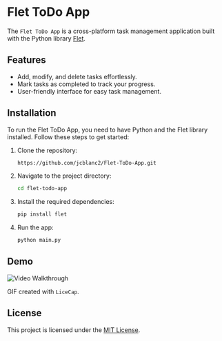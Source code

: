 ﻿# Flet ToDo App

The `Flet ToDo App` is a cross-platform task management application built with the Python library  [Flet](https://flet.dev/).

## Features

- Add, modify, and delete tasks effortlessly.
- Mark tasks as completed to track your progress.
- User-friendly interface for easy task management.

## Installation

To run the Flet ToDo App, you need to have Python and the Flet library installed. Follow these steps to get started:

1. Clone the repository:

   ```bash
   https://github.com/jcblanc2/Flet-ToDo-App.git
   
2. Navigate to the project directory:
   ```bash
   cd flet-todo-app
   
3. Install the required dependencies:
   ```bash
   pip install flet

4. Run the app: 
    ```bash
    python main.py

## Demo

<img src='' title='Video Walkthrough' width='' alt='Video Walkthrough' />

GIF created with `LiceCap`.

## License

This project is licensed under the [MIT License](LICENSE).

